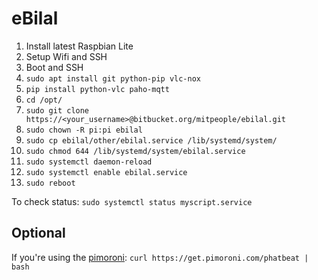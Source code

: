 # eBilal

1. Install latest Raspbian Lite
2. Setup Wifi and SSH
3. Boot and SSH
4. `sudo apt install git python-pip vlc-nox`
5. `pip install python-vlc paho-mqtt`
6. `cd /opt/`
7. `sudo git clone https://<your_username>@bitbucket.org/mitpeople/ebilal.git`
8. `sudo chown -R pi:pi ebilal`
9. `sudo cp ebilal/other/ebilal.service /lib/systemd/system/`
10. `sudo chmod 644 /lib/systemd/system/ebilal.service`
11. `sudo systemctl daemon-reload`
12. `sudo systemctl enable ebilal.service`
13. `sudo reboot`

To check status:
`sudo systemctl status myscript.service`

## Optional

If you're using the [pimoroni](https://shop.pimoroni.com/products/pirate-radio-pi-zero-w-project-kit):
`curl https://get.pimoroni.com/phatbeat | bash`

